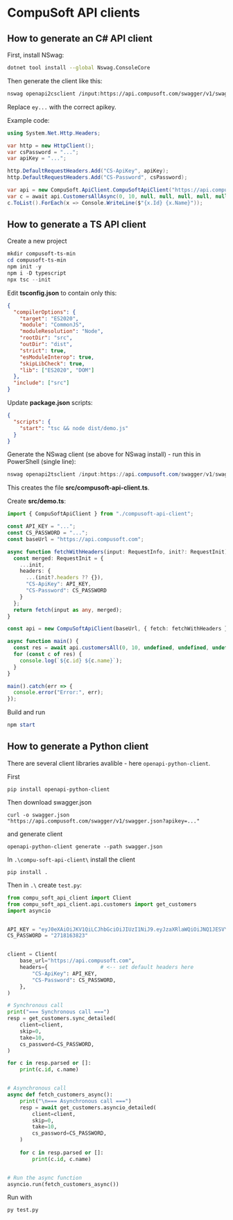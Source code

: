 # CompuSoft API clients

## How to generate an C# API client

First, install NSwag:

```bash
dotnet tool install --global Nswag.ConsoleCore
```

Then generate the client like this:

```bash
nswag openapi2csclient /input:https://api.compusoft.com/swagger/v1/swagger.json?apikey=ey... /output:CompuSoftApiClient.cs /namespace:CompuSoft.ApiClient /ClassName:CompuSoftApiClient /GenerateClientInterfaces:true /GenerateNullableReferenceTypes:true /InjectHttpClient:true /UseBaseUrl:true /jsonLibrary:SystemTextJson /DateTimeType:DateTimeOffset
```

Replace `ey...` with the correct apikey.

Example code:

```csharp
using System.Net.Http.Headers;

var http = new HttpClient();
var csPassword = "...";
var apiKey = "...";

http.DefaultRequestHeaders.Add("CS-ApiKey", apiKey);
http.DefaultRequestHeaders.Add("CS-Password", csPassword);

var api = new CompuSoft.ApiClient.CompuSoftApiClient("https://api.compusoft.com/", http);
var c = await api.CustomersAllAsync(0, 10, null, null, null, null, null, null, null, null, csPassword);
c.ToList().ForEach(x => Console.WriteLine($"{x.Id} {x.Name}"));
```

## How to generate a TS API client

Create a new project

```powershell
mkdir compusoft-ts-min
cd compusoft-ts-min
npm init -y
npm i -D typescript
npx tsc --init
```

Edit **tsconfig.json** to contain only this:

```json
{
  "compilerOptions": {
    "target": "ES2020",
    "module": "CommonJS",
    "moduleResolution": "Node",
    "rootDir": "src",
    "outDir": "dist",
    "strict": true,
    "esModuleInterop": true,
    "skipLibCheck": true,
    "lib": ["ES2020", "DOM"]
  },
  "include": ["src"]
}
```

Update **package.json** scripts:

```json
{
  "scripts": {
    "start": "tsc && node dist/demo.js"
  }
}
```

Generate the NSwag client (se above for NSwag install) - run this in PowerShell (single line):

```powershell
nswag openapi2tsclient /input:https://api.compusoft.com/swagger/v1/swagger.json?apikey=... /output:src/compusoft-api-client.ts /Template:Fetch /ClassName:CompuSoftApiClient /GenerateClientInterfaces:true
```

This creates the file **src/compusoft-api-client.ts**.

Create **src/demo.ts**:

```ts
import { CompuSoftApiClient } from "./compusoft-api-client";

const API_KEY = "...";
const CS_PASSWORD = "...";
const baseUrl = "https://api.compusoft.com";

async function fetchWithHeaders(input: RequestInfo, init?: RequestInit): Promise<Response> {
  const merged: RequestInit = {
    ...init,
    headers: {
      ...(init?.headers ?? {}),
      "CS-ApiKey": API_KEY,
      "CS-Password": CS_PASSWORD
    }
  };
  return fetch(input as any, merged);
}

const api = new CompuSoftApiClient(baseUrl, { fetch: fetchWithHeaders });

async function main() {
  const res = await api.customersAll(0, 10, undefined, undefined, undefined, undefined, undefined, undefined, undefined, undefined, CS_PASSWORD);
  for (const c of res) {
    console.log(`${c.id} ${c.name}`);
  }
}

main().catch(err => {
  console.error("Error:", err);
});
```

Build and run

```powershell
npm start
```

## How to generate a Python client

There are several client libraries avalible - here `openapi-python-client`.

First

```
pip install openapi-python-client
```

Then download swagger.json

```
curl -o swagger.json "https://api.compusoft.com/swagger/v1/swagger.json?apikey=..."
```

and generate client

```
openapi-python-client generate --path swagger.json
```

In `.\compu-soft-api-client\` install the client

```
pip install .
```

Then in `.\` create `test.py`:

```python
from compu_soft_api_client import Client
from compu_soft_api_client.api.customers import get_customers
import asyncio


API_KEY = "eyJ0eXAiOiJKV1QiLCJhbGciOiJIUzI1NiJ9.eyJzaXRlaWQiOiJNQ1JESVYiLCJ1c2VyaWQiOiI5OSIsImRhdGUiOiI0NTg3Niw1NjgyMDQ5MzA1NTQifQ.q5xm_D0PuogQDil9capzBcJEI1BVoHdpxGkJzoBEDe4"
CS_PASSWORD = "2718163823"


client = Client(
    base_url="https://api.compusoft.com",
    headers={                 # <-- set default headers here
        "CS-ApiKey": API_KEY,
        "CS-Password": CS_PASSWORD,
    },
)

# Synchronous call
print("=== Synchronous call ===")
resp = get_customers.sync_detailed(
    client=client,
    skip=0,
    take=10,
    cs_password=CS_PASSWORD,
)

for c in resp.parsed or []:
    print(c.id, c.name)


# Asynchronous call
async def fetch_customers_async():
    print("\n=== Asynchronous call ===")
    resp = await get_customers.asyncio_detailed(
        client=client,
        skip=0,
        take=10,
        cs_password=CS_PASSWORD,
    )
    
    for c in resp.parsed or []:
        print(c.id, c.name)


# Run the async function
asyncio.run(fetch_customers_async())

```

Run with

```
py test.py
```



